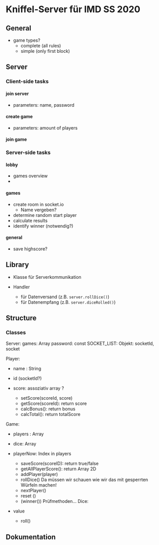 # Kniffel-Server für IMD SS 2020

## General

- game types?
  - complete (all rules)
  - simple (only first block)

## Server

### Client-side tasks

#### join server

- parameters: name, password

#### create game

- parameters: amount of players

#### join game

### Server-side tasks

#### lobby

- games overview
-

#### games

- create room in socket.io
  - Name vergeben?
- determine random start player
- calculate results
- identify winner (notwendig?)

#### general

- save highscore?

## Library

- Klasse für Serverkommunikation

- Handler
  - für Datenversand (z.B. `server.rollDice()`)
  - für Datenempfang (z.B. `server.diceRolled()`)

## Structure

### Classes
Server: 
  games: Array
  password: const 
  SOCKET_LIST: Objekt: socketId, socket
  
  
Player: 
  - name : String
  - id (socketId?)
  - score:  assoziativ array ? 
  
    - setScore(scoreId, score)
    - getScore(scoreId): return score
    - calcBonus(): return bonus
    - calcTotal(): return totalScore

Game:
  - players : Array
  - dice: Array 
  - playerNow: Index in players
  
    - saveScore(scoreID): return true/false
    - getAllPlayerScore(): return Array 2D
    - addPlayer(player) 
    - rollDice() Da müssen wir schauen wie wir das mit gesperrten Würfeln machen!
    - nextPlayer()
    - reset ()
    - (winner())
  Prüfmethoden...
 Dice:
  - value
  
    - roll()
  
  
## Dokumentation
